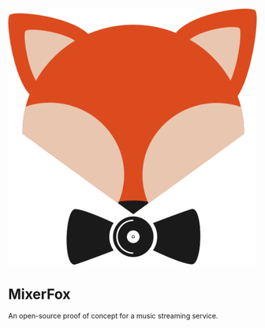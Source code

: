 ![MixerFox logo](./static/images/mixerfox_logo.png "MixerFox")


# MixerFox

An open-source proof of concept for a music streaming service.

